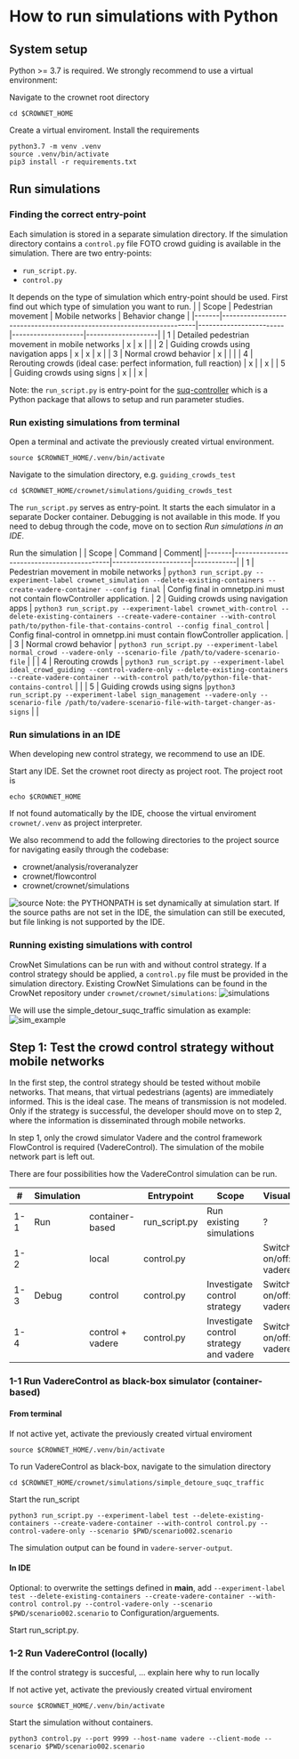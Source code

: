 # How to run simulations with Python

## System setup
Python >= 3.7 is required. We strongly recommend to use a virtual environment:

Navigate to the crownet root directory
```
cd $CROWNET_HOME

```
Create a virtual enviroment. Install the requirements
```
python3.7 -m venv .venv
source .venv/bin/activate
pip3 install -r requirements.txt
```
##  Run simulations
### Finding the correct entry-point

Each simulation is stored in a separate simulation directory.
If the simulation directory contains a `control.py` file
FOTO
crowd guiding is available in the simulation.
There are two entry-points:  
* `run_script.py`. 
*  `control.py`

It depends on the type of simulation which entry-point should be used. 
First find out which type of simulation you want to run. 
|  			   			 		 |  			 Scope 		                                                             |  			 Pedestrian movement 		 |  			 Mobile networks 		 |  			 Behavior change 		 |
|-------|----------------------------------------------------------------------|------------------------|--------------------|--------------------|
|  			 1 		  |  			 Detailed pedestrian movement in mobile networks 		                   |  			 x 		                   |  			 x 		               |  			   			 		              |
|  			 2 		  |  			 Guiding crowds using navigation apps 		                              |  			 x 		                   |  			 x 		               |  			 x 		               |
|  			 3 		  |  			 Normal crowd behavior 		                                             |  			 x 		                   |  			   			 		              |  			   			 		              |
|  			 4 		  |  			 Rerouting crowds (ideal case: perfect information, full 			reaction) 		 |  			 x 		                   |  			   			 		              |  			 x 		               |
|  			 5 		  |  			 Guiding crowds using signs 		                                        |  			 x 		                   |  			   			 		              |  			 x 		               |

Note: the `run_script.py` is entry-point for the [suq-controller](https://gitlab.lrz.de/vadere/suq-controller) which is a Python package that allows to setup and run parameter studies. 

### Run existing simulations from terminal
Open a terminal and activate the previously created virtual environment.
```
source $CROWNET_HOME/.venv/bin/activate
```
Navigate to the simulation directory, e.g. `guiding_crowds_test`
```
cd $CROWNET_HOME/crownet/simulations/guiding_crowds_test
```

The  `run_script.py` serves as entry-point. It starts the each simulator in a separate Docker container. Debugging is not available in this mode. If you need to debug through the code, move on to section *Run simulations in an IDE*.

Run the simulation
|  			   			 		 |  			 Scope 		                                  | Command	              | Comment|
|-------|-------------------------------------------|----------------------|------------|
|  			 1 		  |  			 Pedestrian movement in mobile networks 		 | `python3 run_script.py --experiment-label crownet_simulation --delete-existing-containers --create-vadere-container --config final`  | Config final in omnetpp.ini must not contain flowController application.
|  			 2 		  |  			 Guiding crowds using navigation apps 		   | `python3 run_script.py --experiment-label crownet_with-control --delete-existing-containers --create-vadere-container --with-control path/to/python-file-that-contains-control --config final_control`	                 | Config final-control in omnetpp.ini must contain flowController application. |
|  			 3 		  |  			 Normal crowd behavior 		                  | `python3 run_script.py --experiment-label normal_crowd --vadere-only --scenario-file /path/to/vadere-scenario-file` 		                 | |
|  			 4 		  |  			 Rerouting crowds	                        | `python3 run_script.py --experiment-label ideal_crowd_guiding --control-vadere-only --delete-existing-containers --create-vadere-container --with-control path/to/python-file-that-contains-control`		                 | |
|  			 5 		  |  			 Guiding crowds using signs 		        |`python3 run_script.py --experiment-label sign_management --vadere-only --scenario-file /path/to/vadere-scenario-file-with-target-changer-as-signs`		                 | |


### Run simulations in an IDE
When developing new control strategy, we recommend to use an IDE.

Start any IDE. Set the crownet root directy as project root. The project root is
```
echo $CROWNET_HOME
```
If not found automatically by the IDE, choose the virtual enviroment `crownet/.venv` as project interpreter.

We also recommend to add the following directories to the project source for navigating easily through the codebase:
* crownet/analysis/roveranalyzer
* crownet/flowcontrol
* crownet/crownet/simulations

![source](uploads/96b35ac6be1e7df1815aa7c1b98c02ad/source.png)
Note: the PYTHONPATH is set dynamically at simulation start. If the source paths are not set in the IDE, the simulation can still be executed, but file linking is not supported by the IDE.


### Running existing simulations with control

CrowNet Simulations can be run with and without control strategy. If a control strategy should be applied, a `control.py` file must be provided in the simulation directory. Existing CrowNet Simulations can be found in the CrowNet repository under
`crownet/crownet/simulations`:
![simulations](uploads/42243a20adf8d0cea32f7b9c3ee62844/simulations.png)

We will use the simple_detour_suqc_traffic simulation as example:
![sim_example](uploads/d84750ac7d415b37b0e0d4b0fd97d643/sim_example.png)


## Step 1: Test the crowd control strategy without mobile networks
In the first step, the control strategy should be tested without mobile networks. That means, that virtual pedestrians (agents) are immediately informed. This is the ideal case. The means of transmission is not modeled. Only if the strategy is successful, the developer should move on to step 2, where the information is disseminated through mobile networks.

In step 1, only the crowd simulator Vadere and the control framework FlowControl is required (VadereControl). The simulation of the mobile network part is left out. 

There are four possibilities how the VadereControl simulation can be run.

|  			 # 		   |  			 Simulation 		 |  			   			 		               |  			 Entrypoint 		    |  			 Scope 		                                   |  			 Visualization 		             |
|--------|---------------|---------------------|------------------|--------------------------------------------|------------------------------|
|  			 1-1 		 |  			 Run  			 		      |  			 container-based 		  |  			 run_script.py 		 |  			 Run existing simulations 		                |  			 ? 		                         |
|  			 1-2 		 |  			   			 		         |  			 local 		            |  			 control.py 		    |  			   			 		                                      |  			 Switch on/off: vadere-gui 		 |
|  			 1-3 		 |  			 Debug  			 		    |  			 control 		          |  			 control.py 		    |  			 Investigate control strategy 		            |  			 Switch on/off: vadere-gui 		 |
|  			 1-4 		 |  			   			 		         |  			 control + vadere 		 |  			 control.py 		    |  			 Investigate control strategy and vadere 		 |  			 Switch on/off: vadere-gui 		 |



### 1-1 Run VadereControl as black-box simulator (container-based)

#### From terminal

If not active yet, activate the previously created virtual enviroment
```
source $CROWNET_HOME/.venv/bin/activate
```
To run VadereControl as black-box, navigate to the simulation directory
```
cd $CROWNET_HOME/crownet/simulations/simple_detoure_suqc_traffic

```
Start the run_script
```
python3 run_script.py --experiment-label test --delete-existing-containers --create-vadere-container --with-control control.py --control-vadere-only --scenario $PWD/scenario002.scenario

```
The simulation output can be found in `vadere-server-output`.

#### In IDE
Optional: to overwrite the settings defined in __main__, add `--experiment-label test --delete-existing-containers --create-vadere-container --with-control control.py --control-vadere-only --scenario $PWD/scenario002.scenario` to Configuration/arguements.

Start run_script.py. 

### 1-2 Run VadereControl (locally)
If the control strategy is succesful, ... explain here why to run locally

If not active yet, activate the previously created virtual enviroment
```
source $CROWNET_HOME/.venv/bin/activate
```
Start the simulation without containers.
```
python3 control.py --port 9999 --host-name vadere --client-mode --scenario $PWD/scenario002.scenario
```



